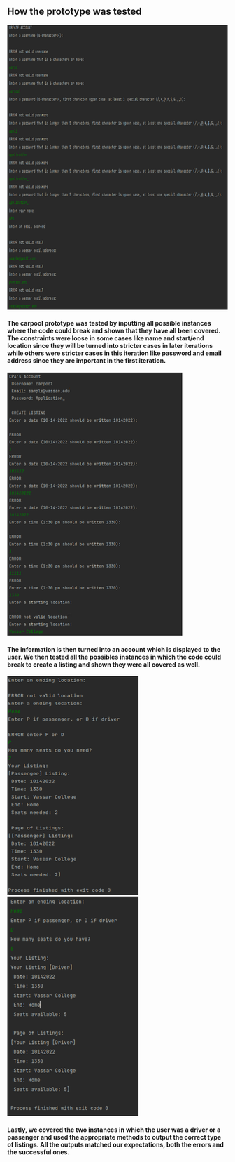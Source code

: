 ## How the prototype was tested

<img alt="img.png" height="650" src="img.png" width="1000"/>

#### The carpool prototype was tested by inputting all possible instances where the code could break and shown that they have all been covered. The constraints were loose in some cases like name and start/end location since they will be turned into stricter cases in later iterations while others were stricter cases in this iteration like password and email address since they are important in the first iteration.

<img alt="img_1.png" height="600" src="img_1.png" width="400"/>

#### The information is then turned into an account which is displayed to the user. We then tested all the possibles instances in which the code could break to create a listing and shown they were all covered as well.

<img alt="img_2.png" height="500" src="img_2.png" width="300"/>

<img alt="img_3.png" height="500" src="img_3.png" width="300"/>

#### Lastly, we covered the two instances in which the user was a driver or a passenger and used the appropriate methods to output the correct type of listings. All the outputs matched our expectations, both the errors and the successful ones.